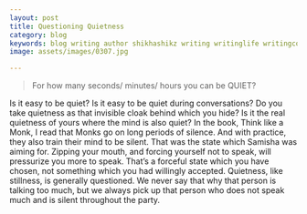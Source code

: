 ```yaml
---
layout: post
title: Questioning Quietness
category: blog
keywords: blog writing author shikhashikz writing writinglife writingcommunity dailyblogpost dailyblogpostchallenge 
image: assets/images/0307.jpg

---
```


>For how many seconds/ minutes/ hours you can be QUIET?
>
Is it easy to be quiet? Is it easy to be quiet during conversations? Do you take quietness as that invisible cloak behind which you hide? Is it the real quietness of yours where the mind is also quiet? In the book, Think like a Monk, I read that Monks go on long periods of silence. And with practice, they also train their mind to be silent. That was the state which Samisha was aiming for. Zipping your mouth, and forcing yourself not to speak, will pressurize you more to speak. That’s a forceful state which you have chosen, not something which you had willingly accepted. Quietness, like stillness, is generally questioned. We never say that why that person is talking too much, but we always pick up that person who does not speak much and is silent throughout the party.
